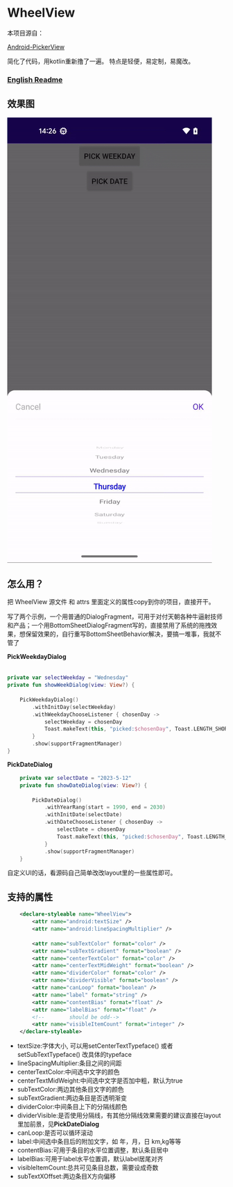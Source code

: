 # WheelView

本项目源自：

[Android-PickerView](https://github.com/Bigkoo/Android-PickerView)


简化了代码，用kotlin重新撸了一遍。 特点是轻便，易定制，易魔改。

### [English Readme](https://github.com/jiangnan44/WheelView#readme)

## 效果图

<img src="preview.gif" alt="Screenshot">


## 怎么用？

把 WheelView 源文件 和 attrs 里面定义的属性copy到你的项目，直接开干。

写了两个示例，一个用普通的DialogFragment，可用于对付天朝各种牛逼射技师和产品；一个用BottomSheetDialogFragment写的，直接禁用了系统的拖拽效果，想保留效果的，自行重写BottomSheetBehavior解决，要搞一堆事，我就不管了

**PickWeekdayDialog**

```kotlin

private var selectWeekday = "Wednesday"
private fun showWeekDialog(view: View?) {

    PickWeekdayDialog()
        .withInitDay(selectWeekday)
        .withWeekdayChooseListener { chosenDay ->
            selectWeekday = chosenDay
            Toast.makeText(this, "picked:$chosenDay", Toast.LENGTH_SHORT).show()
        }
        .show(supportFragmentManager)
}
```

**PickDateDialog** 
```kotlin
    private var selectDate = "2023-5-12"
    private fun showDateDialog(view: View?) {

        PickDateDialog()
            .withYearRang(start = 1990, end = 2030)
            .withInitDate(selectDate)
            .withDateChooseListener { chosenDay ->
                selectDate = chosenDay
                Toast.makeText(this, "picked:$chosenDay", Toast.LENGTH_SHORT).show()
            }
            .show(supportFragmentManager)
    }
```

自定义UI的话，看源码自己简单改改layout里的一些属性即可。


## 支持的属性

```xml
    <declare-styleable name="WheelView">
        <attr name="android:textSize" />
        <attr name="android:lineSpacingMultiplier" />

        <attr name="subTextColor" format="color" />
        <attr name="subTextGradient" format="boolean" />
        <attr name="centerTextColor" format="color" />
        <attr name="centerTextMidWeight" format="boolean" />
        <attr name="dividerColor" format="color" />
        <attr name="dividerVisible" format="boolean" />
        <attr name="canLoop" format="boolean" />
        <attr name="label" format="string" />
        <attr name="contentBias" format="float" />
        <attr name="labelBias" format="float" />
        <!--        should be odd-->
        <attr name="visibleItemCount" format="integer" />
    </declare-styleable>
```

*   textSize:字体大小, 可以用setCenterTextTypeface() 或者 setSubTextTypeface() 改具体的typeface
*   lineSpacingMultiplier:条目之间的间距
*   centerTextColor:中间选中文字的颜色
*   centerTextMidWeight:中间选中文字是否加中粗，默认为true
*   subTextColor:两边其他条目文字的颜色
*   subTextGradient:两边条目是否透明渐变
*   dividerColor:中间条目上下的分隔线颜色
*   dividerVisible:是否使用分隔线，有其他分隔线效果需要的建议直接在layout里加前景，见**PickDateDialog**
*   canLoop:是否可以循环滚动
*   label:中间选中条目后的附加文字，如 年，月，日 km,kg等等
*   contentBias:可用于条目的水平位置调整，默认条目居中
*   labelBias:可用于label水平位置调，默认label居尾对齐
*   visibleItemCount:总共可见条目总数，需要设成奇数
*   subTextXOffset:两边条目X方向偏移


